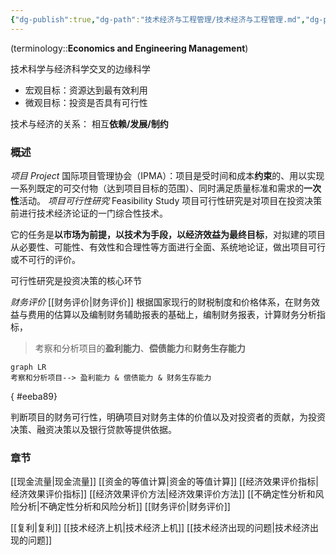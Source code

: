 ```yaml
---
{"dg-publish":true,"dg-path":"技术经济与工程管理/技术经济与工程管理.md","dg-pinned":true,"tags":["Subject"],"permalink":"/技术经济与工程管理/技术经济与工程管理/","pinned":true,"dgPassFrontmatter":true,"noteIcon":"","created":"2024-04-16T13:01:27.387+08:00","updated":"2024-08-23T13:10:05.875+08:00"}
---
```


(terminology::**Economics and Engineering Management**)

技术科学与经济科学交叉的边缘科学
- 宏观目标：资源达到最有效利用
- 微观目标：投资是否具有可行性

技术与经济的关系：
相互**依赖/发展/制约**
### 概述
*项目 Project*
国际项目管理协会（IPMA）：项目是受时间和成本**约束**的、用以实现一系列既定的可交付物（达到项目目标的范围）、同时满足质量标准和需求的**一次性**活动。
*项目可行性研究*
Feasibility Study
项目可行性研究是对项目在投资决策前进行技术经济论证的一门综合性技术。

它的任务是**以市场为前提，以技术为手段，以经济效益为最终目标**，对拟建的项目从必要性、可能性、有效性和合理性等方面进行全面、系统地论证，做出项目可行或不可行的评价。

可行性研究是投资决策的核心环节

*财务评价*
[[财务评价\|财务评价]]
根据国家现行的财税制度和价格体系，在财务效益与费用的估算以及编制财务辅助报表的基础上，编制财务报表，计算财务分析指标，

>考察和分析项目的**盈利能力**、**偿债能力**和**财务生存能力**

```mermaid
graph LR
考察和分析项目--> 盈利能力 & 偿债能力 & 财务生存能力
```
{ #eeba89}


判断项目的财务可行性，明确项目对财务主体的价值以及对投资者的贡献，为投资决策、融资决策以及银行贷款等提供依据。


### 章节
[[现金流量\|现金流量]]
[[资金的等值计算\|资金的等值计算]]
[[经济效果评价指标\|经济效果评价指标]]
[[经济效果评价方法\|经济效果评价方法]]
[[不确定性分析和风险分析\|不确定性分析和风险分析]]
[[财务评价\|财务评价]] 


[[复利\|复利]]
[[技术经济上机\|技术经济上机]]
[[技术经济出现的问题\|技术经济出现的问题]]
